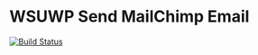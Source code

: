 # WSUWP Send MailChimp Email

[![Build Status](https://travis-ci.org/washingtonstateuniversity/WSUWP-Plugin-Send-MailChimp-Email.svg?branch=master)](https://travis-ci.org/washingtonstateuniversity/WSUWP-Plugin-Send-MailChimp-Email)
